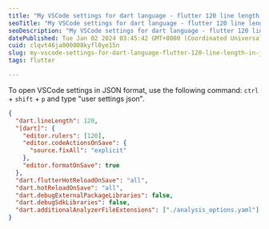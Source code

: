 ```yaml
---
title: "My VSCode settings for dart language - flutter 120 line length in JSON file"
seoTitle: "My VSCode settings for dart language - flutter 120 line length in JSON"
seoDescription: "My VSCode settings for dart language - flutter 120 line length in JSON file"
datePublished: Tue Jan 02 2024 03:45:42 GMT+0000 (Coordinated Universal Time)
cuid: clqvt46ja000008kyfl0ye15n
slug: my-vscode-settings-for-dart-language-flutter-120-line-length-in-json-file
tags: flutter

---
```


To open VSCode settings in JSON format, use the following command: `ctrl` + `shift` + `p` and type "user settings json".

```json
​{
  "dart.lineLength": 120,
  "[dart]": {
    "editor.rulers": [120],
    "editor.codeActionsOnSave": {
      "source.fixAll": "explicit"
    },
    "editor.formatOnSave": true
  },
  "dart.flutterHotReloadOnSave": "all",
  "dart.hotReloadOnSave": "all",
  "dart.debugExternalPackageLibraries": false,
  "dart.debugSdkLibraries": false,
  "dart.additionalAnalyzerFileExtensions": ["./analysis_options.yaml"]
}
```
